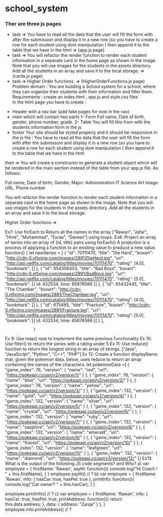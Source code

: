 # school_system
### Ther are three js pages 
   * task =>  You have to read all the data that the user will fill the form with after the submission and display it in a new row (so you have to create a row for each student using dom manipulation ) then 
              append it to the table that we have in the html => (app.js page)
   * task =>  You will refactor the render function to render each student information in a separate card in the home page as shown in the image. Note that you will use images for the students in the assets 
              directory. Add all the students in an array and save it to the local storage. => (cards.js page)
   * task =>  Higher Order functions. => (HigherOrderFunctions.js page)
Problem domain : 
You are building a School system for a school, where they can organize their students with their information and filter them.
Requirements :
create an index.html , app.js and style.css files   
In the html page you have to create :
   - Header with a nav bar (add fake pages for now in the nav) 
   - main which will contain two parts 
               1- Form 
                     Full name, Date of birth, gender, phone number, grade. 
               2- Table 
                    You will fill this from with the students information form in the js 
  - footer 
Your site should be styled properly and it should be responsive 
In the js file : 
 You have to read all the data that the user will fill the form with after the submission and display it in a new row (so you have to create a row for each student using dom manipulation ) then append it to the table that we have in the html

then =>
You will create a constructor to generate a student object which will be rendered in the main section instead of the table  from your app.js file. As follows:

Full name,
Date of birth,
Gender,
Major: 
Administration
IT
Science
Art
Image URL,
Phone number

You will refactor the render function to render each student information in a separate card in the home page as shown in the image. Note that you will use images for the students in the assets directory.
Add all the students in an array and save it to the local storage.

Higher Order functions => 

Ex7: Use forEach to  Return all the names in the array  [“Rawan", "Jafar", "Hind", "Muhammad", "Esraa", “Dareen”] using loops.
Ex8: Project an array of series into an array of {id, title} pairs using forEach()
A projection is a process of applying a function to an existing value to produce a new value.
function() {
	let newSeries = [
			{
				"id": 70111470,
				"title": "Die Hard",
				"boxart": "http://cdn-0.nflximg.com/images/2891/DieHard.jpg",
				"uri": "http://api.netflix.com/catalog/titles/movies/70111470",
				"rating": [4.0],
				"bookmark": []
			},
			{
				"id": 654356453,
				"title": "Bad Boys",
				"boxart": "http://cdn-0.nflximg.com/images/2891/BadBoys.jpg",
				"uri": "http://api.netflix.com/catalog/titles/movies/70111470",
				"rating": [5.0],
				"bookmark": [{ id: 432534, time: 65876586 }]
			},
			{
				"id": 65432445,
				"title": "The Chamber",
				"boxart": "http://cdn-0.nflximg.com/images/2891/TheChamber.jpg",
				"uri": "http://api.netflix.com/catalog/titles/movies/70111470",
				"rating": [4.0],
				"bookmark": []
			},
			{
				"id": 675465,
				"title": "Fracture",
				"boxart": "http://cdn-0.nflximg.com/images/2891/Fracture.jpg",
				"uri": "http://api.netflix.com/catalog/titles/movies/70111470",
				"rating": [5.0],
				"bookmark": [{ id: 432534, time: 65876586 }]
			}
		         ],
		
                 }
Ex 9: Use map() now to implement the same previous functionality
Ex 10: Use filter() to return the series with a rating under 5 
Ex 11: Use reduce()  function to return the longest string in an array of strings.
["Java", "JavaScript", "Python", "C++", "PHP"]
Ex 12: Create a function displayName that, given the pokemon data, below, uses reduce to return an array containing the names of the characters.
let pokemonData =[
    {
      "game_index": 76,
      "version": {
        "name": "red",
        "url": "https://pokeapi.co/api/v2/version/1/"
      }
    },
    {
      "game_index": 76,
      "version": {
        "name": "blue",
        "url": "https://pokeapi.co/api/v2/version/2/"
      }
    },
    {
      "game_index": 76,
      "version": {
        "name": "yellow",
        "url": "https://pokeapi.co/api/v2/version/3/"
      }
    },
    {
      "game_index": 132,
      "version": {
        "name": "gold",
        "url": "https://pokeapi.co/api/v2/version/4/"
      }
    },
    {
      "game_index": 132,
      "version": {
        "name": "silver",
        "url": "https://pokeapi.co/api/v2/version/5/"
      }
    },
    {
      "game_index": 132,
      "version": {
        "name": "crystal",
        "url": "https://pokeapi.co/api/v2/version/6/"
      }
    },
    {
      "game_index": 132,
      "version": {
        "name": "ruby",
        "url": "https://pokeapi.co/api/v2/version/7/"
      }
    },
    {
      "game_index": 132,
      "version": {
        "name": "sapphire",
        "url": "https://pokeapi.co/api/v2/version/8/"
      }
    },
    {
      "game_index": 132,
      "version": {
        "name": "emerald",
        "url": "https://pokeapi.co/api/v2/version/9/"
      }
    },
    {
      "game_index": 132,
      "version": {
        "name": "firered",
        "url": "https://pokeapi.co/api/v2/version/10/"
      }
    },
    {
      "game_index": 132,
      "version": {
        "name": "leafgreen",
        "url": "https://pokeapi.co/api/v2/version/11/"
      }
    },
    {
      "game_index": 132,
      "version": {
        "name": "diamond",
        "url": "https://pokeapi.co/api/v2/version/12/"
      }]
Ex13: What is the output of the following JS code segments? and Why?
a) var employee = {
    firstName: 'Rawan',
    sayHi: function(){
        console.log("Hi Coach ! " + this.firstName);
    }
}
employee.sayHi() // ?
b) var employee = {
    firstName: 'Rawan',
    info: {
        hasCar: true,
        hasPet: true
    },
    printInfo: function(){
        console.log("Car owner? " + this.hasCar);
    }
}

employee.printInfo() // ?
c) var employee = {
    firstName: 'Rawan',
    info: {
        hasCar: true,
        hasPet: true,
        printAddress: function(){
            return this.data.address;
        },
        data: {
            address: "Zarqa"
        }
    },
}
employee.info.printAddress() // ?
